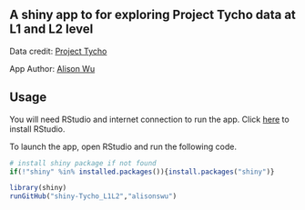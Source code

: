 ## A shiny app to for exploring Project Tycho data at L1 and L2 level 

Data credit: [Project Tycho](https://www.tycho.pitt.edu)

App Author: [Alison Wu](swu11@ncsu.edu)


## Usage

You will need RStudio and internet connection to run the app. Click [here](https://www.rstudio.com/home/) to install RStudio.

To launch the app, open RStudio and run the following code. 

```R
# install shiny package if not found
if(!"shiny" %in% installed.packages()){install.packages("shiny")}

library(shiny)
runGitHub("shiny-Tycho_L1L2","alisonswu")
```

  

